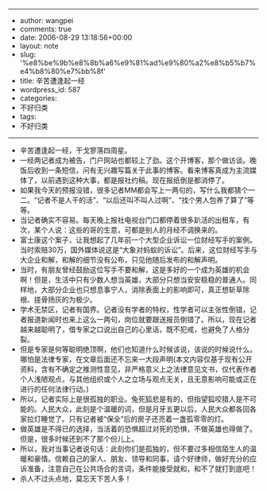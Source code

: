 - --
- author: wangpei
- comments: true
- date: 2006-08-29 13:18:56+00:00
- layout: note
- slug: '%e8%be%9b%e8%8b%a6%e9%81%ad%e9%80%a2%e8%b5%b7%e4%b8%80%e7%bb%8f'
- title: 辛苦遭逢起一经
- wordpress_id: 587
- categories:
- 不好归类
- tags:
- 不好归类
- --
- 辛苦遭逢起一经，干戈寥落四周星。
- 一经两记者成为被告，门户网站也都较上了劲。这个开博客，那个做访谈。晚饭后收到一条短信，问有无兴趣写篇关于此事的博客。看来博客真成为主流媒体了，以前遇到这种大事，都是报社约稿。现在报纸倒是都消停了。
- 如果我今天的预报没错，很多记者MM都会写上一两句的，写什么我都猜个一二。“记者不是人干的活”、“以后还叫不叫人过啊”、“找个男人包养了算了”等等。
- 当记者确实不容易。每天晚上报社电视台门口都停着很多趴活的出租车，有次，某个人说：这些的哥的生意，可都是别人的月经不调换来的。
- 富士康这个案子，让我想起了几年前一个大型企业诉讼一位财经写手的案例。当时索赔30万，国外媒体说这是“大象对蚂蚁的诉讼”。后来，这位财经写手与大企业和解，和解的细节没有公布，只见他随后发布的和解声明。
- 当时，有朋友曾经鼓励这位写手不要和解，这是多好的一个成为英雄的机会啊！但是，生活中只有少数人想当英雄，大部分只想当安安稳稳的普通人。同样地，大部分企业也只想息事宁人，消除表面上的影响即可，真正想斩草除根、搓骨扬灰的为极少。
- 学术无禁区，记者有国界。记者没有学者的特权，性学者可以主张性倒错，记者报道新闻时也来上这么一两句，岗位就要跟送报员倒错了。所以，现在记者越来越聪明了，借专家之口说出自己的心里话，既不犯戒，也避免了人格分裂。
- 但是专家是何等聪明绝顶啊，他们也知道什么时候该说，该说的时候说什么。哪怕是法律专家，在文章后面还不忘来一大段声明(本文内容仅基于现有公开资料，含有不确定之推测性意见，非严格意义上之法律意见文书，仅代表作者个人浅陋观点，与其他组织或个人之立场与观点无关，且无意影响可能或正在进行的任何法律行动。)
- 所以，记者实际上是很孤独的职业。兔死狐悲是有的，但指望狐咬猎人是不可能的。人民大众，此刻是个温暖的词，但是月牙五更以后，人民大众都各回各家拉灯睡觉了。只有记者被“保全”后的房子还亮着一盏孤零零的灯。
- 做英雄是不得已的选择，当活着的恐惧超过对死的恐惧，不做英雄也得做了。但是，很多时候还到不了那个份儿上。
- 所以，我对当事记者说句话：此刻你们是孤独的，但不要过多相信陌生人的温暖和豪情。信赖自己的家人、朋友、领导和同事，请个好律师，做好充分的应诉准备，注意自己在公共场合的言词，条件能接受就和，和不了就打到底吧！
- 杀人不过头点地，莫忘天下苦人多！
